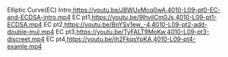 Elliptic Curve(EC) Intro,https://youtu.be/J8WUvMcq0wA,4010-L09-pt0-EC-and-ECDSA-intro.mp4
EC pt1,https://youtu.be/9lhvilCm0Js,4010-L09-pt1-ECDSA.mp4
EC pt2,https://youtu.be/BnYSv1ew_-4,4010-L09-pt2-add-double-mul.mp4
EC pt3,https://youtu.be/TyFALT9MoKw,4010-L09-pt3-discreet.mp4
EC pt4,https://youtu.be/ih2FkqsYpKA,4010-L09-pt4-examle.mp4
